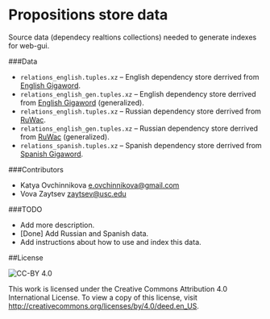 Propositions store data
=======================

Source data (dependecy realtions collections) needed to generate indexes for web-gui.

###Data

* `relations_english.tuples.xz` – English dependency store derrived from [English Gigaword](http://catalog.ldc.upenn.edu/LDC2003T05).
* `relations_english_gen.tuples.xz` – English dependency store derrived from [English Gigaword](http://catalog.ldc.upenn.edu/LDC2003T05) (generalized).
* `relations_english.tuples.xz` – Russian dependency store derrived from [RuWac](http://corpus.leeds.ac.uk/ruscorpora.html).
* `relations_english_gen.tuples.xz` – Russian dependency store derrived from [RuWac](http://corpus.leeds.ac.uk/ruscorpora.html) (generalized).
* `relations_spanish.tuples.xz` – Spanish dependency store derrived from [Spanish Gigaword](http://catalog.ldc.upenn.edu/LDC2011T12).

###Contributors
* Katya Ovchinnikova [<e.ovchinnikova@gmail.com>](mailto:e.ovchinnikova@gmail.com)
* Vova Zaytsev [<zaytsev@usc.edu>](mailto:zaytsev@usc.edu)

###TODO
* Add more description.
* [Done] Add Russian and Spanish data.
* Add instructions about how to use and index this data.

##License

![CC-BY 4.0](http://i.creativecommons.org/l/by/4.0/88x31.png "CC-BY 4.0")


This work is licensed under the Creative Commons Attribution 4.0 International License. To view a copy of this license, visit http://creativecommons.org/licenses/by/4.0/deed.en_US.
